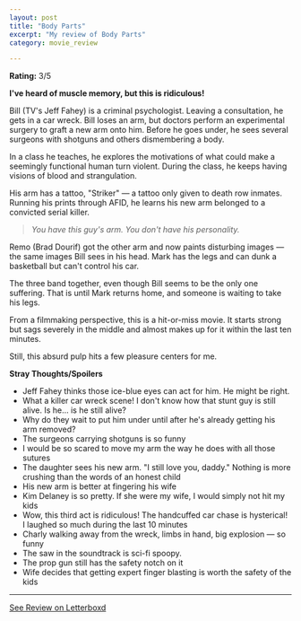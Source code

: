 ```yaml
---
layout: post
title: "Body Parts"
excerpt: "My review of Body Parts"
category: movie_review

---
```


**Rating:** 3/5

<b>I've heard of muscle memory, but this is ridiculous!</b>

Bill (TV's Jeff Fahey) is a criminal psychologist. Leaving a consultation, he gets in a car wreck. Bill loses an arm, but doctors perform an experimental surgery to graft a new arm onto him. Before he goes under, he sees several surgeons with shotguns and others dismembering a body.

In a class he teaches, he explores the motivations of what could make a seemingly functional human turn violent. During the class, he keeps having visions of blood and strangulation.

His arm has a tattoo, "Striker" — a tattoo only given to death row inmates. Running his prints through AFID, he learns his new arm belonged to a convicted serial killer.

<blockquote><i>You have this guy's arm. You don't have his personality.</i></blockquote>

Remo (Brad Dourif) got the other arm and now paints disturbing images — the same images Bill sees in his head. Mark has the legs and can dunk a basketball but can't control his car.

The three band together, even though Bill seems to be the only one suffering. That is until Mark returns home, and someone is waiting to take his legs.

From a filmmaking perspective, this is a hit-or-miss movie. It starts strong but sags severely in the middle and almost makes up for it within the last ten minutes.

Still, this absurd pulp hits a few pleasure centers for me.

<b>Stray Thoughts/Spoilers</b>
* Jeff Fahey thinks those ice-blue eyes can act for him. He might be right.
* What a killer car wreck scene! I don't know how that stunt guy is still alive. Is he... is he still alive?
* Why do they wait to put him under until after he's already getting his arm removed?
* The surgeons carrying shotguns is so funny
* I would be so scared to move my arm the way he does with all those sutures
* The daughter sees his new arm. "I still love you, daddy." Nothing is more crushing than the words of an honest child
* His new arm is better at fingering his wife
* Kim Delaney is so pretty. If she were my wife, I would simply not hit my kids
* Wow, this third act is ridiculous! The handcuffed car chase is hysterical! I laughed so much during the last 10 minutes
* Charly walking away from the wreck, limbs in hand, big explosion — so funny 
* The saw in the soundtrack is sci-fi spoopy.
* The prop gun still has the safety notch on it
* Wife decides that getting expert finger blasting is worth the safety of the kids

<hr>

[See Review on Letterboxd](https://boxd.it/53KD0N)
